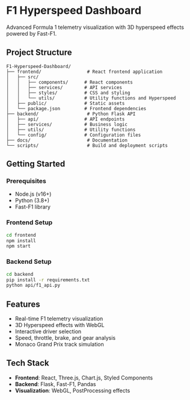 # F1 Hyperspeed Dashboard

Advanced Formula 1 telemetry visualization with 3D hyperspeed effects powered by Fast-F1.

## Project Structure

```
F1-Hyperspeed-Dashboard/
├── frontend/                 # React frontend application
│   ├── src/
│   │   ├── components/      # React components
│   │   ├── services/        # API services
│   │   ├── styles/          # CSS and styling
│   │   └── utils/           # Utility functions and Hyperspeed
│   ├── public/              # Static assets
│   └── package.json         # Frontend dependencies
├── backend/                  # Python Flask API
│   ├── api/                 # API endpoints
│   ├── services/            # Business logic
│   ├── utils/               # Utility functions
│   └── config/              # Configuration files
├── docs/                     # Documentation
└── scripts/                  # Build and deployment scripts
```

## Getting Started

### Prerequisites
- Node.js (v16+)
- Python (3.8+)
- Fast-F1 library

### Frontend Setup
```bash
cd frontend
npm install
npm start
```

### Backend Setup
```bash
cd backend
pip install -r requirements.txt
python api/f1_api.py
```

## Features
- Real-time F1 telemetry visualization
- 3D Hyperspeed effects with WebGL
- Interactive driver selection
- Speed, throttle, brake, and gear analysis
- Monaco Grand Prix track simulation

## Tech Stack
- **Frontend**: React, Three.js, Chart.js, Styled Components
- **Backend**: Flask, Fast-F1, Pandas
- **Visualization**: WebGL, PostProcessing effects
